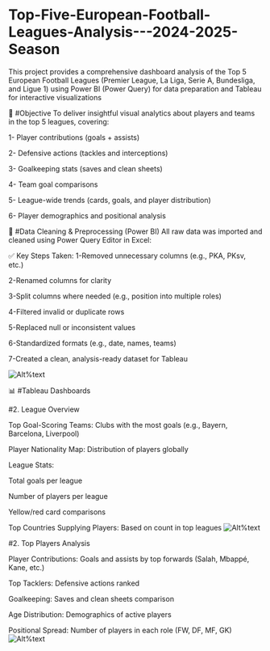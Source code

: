 # Top-Five-European-Football-Leagues-Analysis---2024-2025-Season
This project provides a comprehensive dashboard analysis of the Top 5 European Football Leagues (Premier League, La Liga, Serie A, Bundesliga, and Ligue 1) using Power BI (Power Query) for data preparation and Tableau for interactive visualizations



📌 #Objective
  To deliver insightful visual analytics about players and teams in the top 5 leagues, covering:

  1- Player contributions (goals + assists)

  2- Defensive actions (tackles and interceptions)

  3- Goalkeeping stats (saves and clean sheets)

  4- Team goal comparisons

  5- League-wide trends (cards, goals, and player distribution)

  6- Player demographics and positional analysis




🧼 #Data Cleaning & Preprocessing (Power BI)
  All raw data was imported and cleaned using Power Query Editor in Excel:

✅ Key Steps Taken:
  1-Removed unnecessary columns (e.g., PKA, PKsv, etc.)

  2-Renamed columns for clarity

  3-Split columns where needed (e.g., position into multiple roles)

  4-Filtered invalid or duplicate rows

  5-Replaced null or inconsistent values

  6-Standardized formats (e.g., date, names, teams)

  7-Created a clean, analysis-ready dataset for Tableau

![Alt%text](Data-cleaning.png)


📊 #Tableau Dashboards

#2. League Overview

Top Goal-Scoring Teams: Clubs with the most goals (e.g., Bayern, Barcelona, Liverpool)

Player Nationality Map: Distribution of players globally

League Stats:

Total goals per league

Number of players per league

Yellow/red card comparisons

Top Countries Supplying Players: Based on count in top leagues
![Alt%text](dashboard1.png)




#2. Top Players Analysis

Player Contributions: Goals and assists by top forwards (Salah, Mbappé, Kane, etc.)

Top Tacklers: Defensive actions ranked

Goalkeeping: Saves and clean sheets comparison

Age Distribution: Demographics of active players

Positional Spread: Number of players in each role (FW, DF, MF, GK)
![Alt%text](dashboard2.png)





